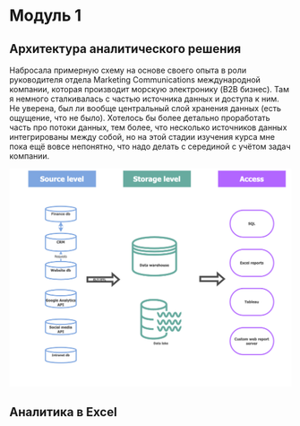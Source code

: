 # Модуль 1

## Архитектура аналитического решения

Набросала примерную схему на основе своего опыта в роли руководителя отдела Marketing Communications международной компании, которая производит морскую электронику (B2B бизнес). Там я немного сталкивалась с частью источника данных и доступа к ним. Не уверена, был ли вообще центральный слой хранения данных (есть ощущение, что не было). Хотелось бы более детально проработать часть про потоки данных, тем более, что несколько источников данных интегрированы между собой, но на этой стадии изучения курса мне пока ещё вовсе непонятно, что надо делать с серединой с учётом задач компании. 

![Архитектура аналитического решения](DataArchitecture.drawio.png)

## Аналитика в Excel

